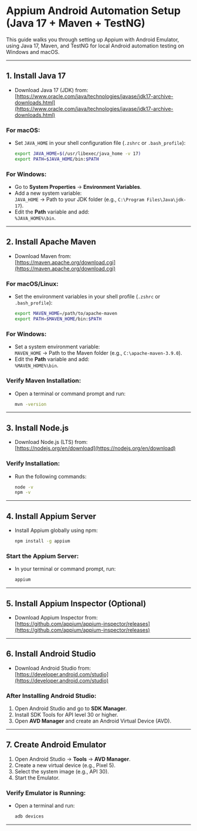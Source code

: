 
# Appium Android Automation Setup (Java 17 + Maven + TestNG)

This guide walks you through setting up Appium with Android Emulator, using Java 17, Maven, and TestNG for local Android automation testing on Windows and macOS.

---

## 1. Install Java 17

- Download Java 17 (JDK) from:  
  [https://www.oracle.com/java/technologies/javase/jdk17-archive-downloads.html](https://www.oracle.com/java/technologies/javase/jdk17-archive-downloads.html)

### For macOS:  
- Set `JAVA_HOME` in your shell configuration file (`.zshrc` or `.bash_profile`):
  ```bash
  export JAVA_HOME=$(/usr/libexec/java_home -v 17)
  export PATH=$JAVA_HOME/bin:$PATH
  ```

### For Windows:
- Go to **System Properties** → **Environment Variables**.
- Add a new system variable:  
  `JAVA_HOME` → Path to your JDK folder (e.g., `C:\Program Files\Java\jdk-17`).
- Edit the **Path** variable and add:  
  `%JAVA_HOME%\bin`.

---

## 2. Install Apache Maven

- Download Maven from:  
  [https://maven.apache.org/download.cgi](https://maven.apache.org/download.cgi)

### For macOS/Linux:  
- Set the environment variables in your shell profile (`.zshrc` or `.bash_profile`):
  ```bash
  export MAVEN_HOME=/path/to/apache-maven
  export PATH=$MAVEN_HOME/bin:$PATH
  ```

### For Windows:
- Set a system environment variable:  
  `MAVEN_HOME` → Path to the Maven folder (e.g., `C:\apache-maven-3.9.0`).
- Edit the **Path** variable and add:  
  `%MAVEN_HOME%\bin`.

### Verify Maven Installation:
- Open a terminal or command prompt and run:
  ```bash
  mvn -version
  ```

---

## 3. Install Node.js

- Download Node.js (LTS) from:  
  [https://nodejs.org/en/download](https://nodejs.org/en/download)

### Verify Installation:
- Run the following commands:
  ```bash
  node -v
  npm -v
  ```

---

## 4. Install Appium Server

- Install Appium globally using npm:
  ```bash
  npm install -g appium
  ```

### Start the Appium Server:
- In your terminal or command prompt, run:
  ```bash
  appium
  ```

---

## 5. Install Appium Inspector (Optional)

- Download Appium Inspector from:  
  [https://github.com/appium/appium-inspector/releases](https://github.com/appium/appium-inspector/releases)

---

## 6. Install Android Studio

- Download Android Studio from:  
  [https://developer.android.com/studio](https://developer.android.com/studio)

### After Installing Android Studio:
1. Open Android Studio and go to **SDK Manager**.
2. Install SDK Tools for API level 30 or higher.
3. Open **AVD Manager** and create an Android Virtual Device (AVD).

---

## 7. Create Android Emulator

1. Open Android Studio → **Tools** → **AVD Manager**.
2. Create a new virtual device (e.g., Pixel 5).
3. Select the system image (e.g., API 30).
4. Start the Emulator.

### Verify Emulator is Running:
- Open a terminal and run:
  ```bash
  adb devices
  ```

---


